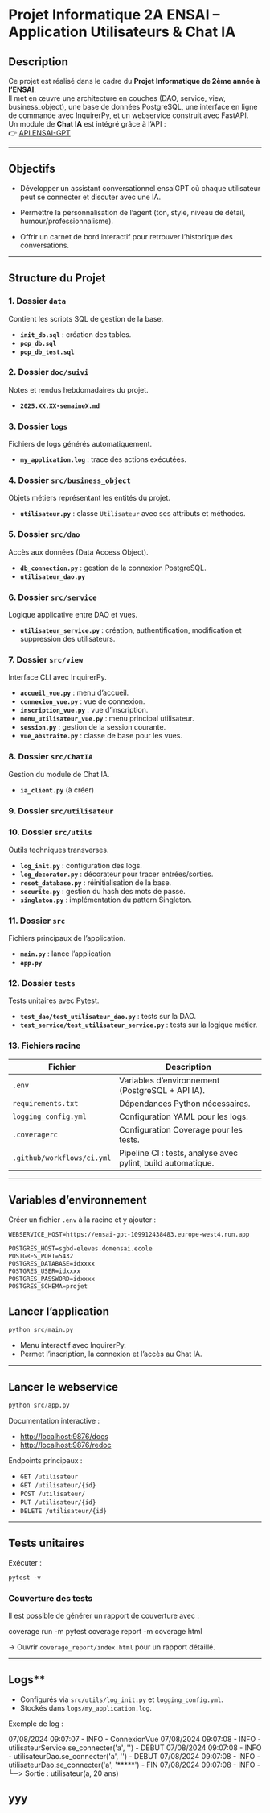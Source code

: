 # **Projet Informatique 2A ENSAI – Application Utilisateurs & Chat IA**

## **Description**
Ce projet est réalisé dans le cadre du **Projet Informatique de 2ème année à l’ENSAI**.  
Il met en œuvre une architecture en couches (DAO, service, view, business_object), une base de données PostgreSQL, une interface en ligne de commande avec InquirerPy, et un webservice construit avec FastAPI.  
Un module de **Chat IA** est intégré grâce à l’API :  
👉 [API ENSAI-GPT](https://ensai-gpt-109912438483.europe-west4.run.app/docs#/default/chat_generate_post)

---

## **Objectifs**
- Développer un assistant conversationnel ensaiGPT où chaque utilisateur peut se connecter et discuter avec une IA.

- Permettre la personnalisation de l’agent (ton, style, niveau de détail, humour/professionnalisme).

- Offrir un carnet de bord interactif pour retrouver l’historique des conversations. 

---

## **Structure du Projet**

### **1. Dossier `data`**
Contient les scripts SQL de gestion de la base.  
- **`init_db.sql`** : création des tables.  
- **`pop_db.sql`** 
- **`pop_db_test.sql`** 

### **2. Dossier `doc/suivi`**
Notes et rendus hebdomadaires du projet.  
- **`2025.XX.XX-semaineX.md`**  

### **3. Dossier `logs`**
Fichiers de logs générés automatiquement.  
- **`my_application.log`** : trace des actions exécutées.  

### **4. Dossier `src/business_object`**
Objets métiers représentant les entités du projet.  
- **`utilisateur.py`** : classe `Utilisateur` avec ses attributs et méthodes.  

### **5. Dossier `src/dao`**
Accès aux données (Data Access Object).  
- **`db_connection.py`** : gestion de la connexion PostgreSQL.  
- **`utilisateur_dao.py`**  

### **6. Dossier `src/service`**
Logique applicative entre DAO et vues.  
- **`utilisateur_service.py`** : création, authentification, modification et suppression des utilisateurs.  

### **7. Dossier `src/view`**
Interface CLI avec InquirerPy.  
- **`accueil_vue.py`** : menu d’accueil.  
- **`connexion_vue.py`** : vue de connexion.  
- **`inscription_vue.py`** : vue d’inscription.  
- **`menu_utilisateur_vue.py`** : menu principal utilisateur.  
- **`session.py`** : gestion de la session courante.  
- **`vue_abstraite.py`** : classe de base pour les vues.  

### **8. Dossier `src/ChatIA`**
Gestion du module de Chat IA.  
- **`ia_client.py`** (à créer)

### **9. Dossier `src/utilisateur`**
 

### **10. Dossier `src/utils`**
Outils techniques transverses.  
- **`log_init.py`** : configuration des logs.  
- **`log_decorator.py`** : décorateur pour tracer entrées/sorties.  
- **`reset_database.py`** : réinitialisation de la base.  
- **`securite.py`** : gestion du hash des mots de passe.  
- **`singleton.py`** : implémentation du pattern Singleton.  

### **11. Dossier `src`**
Fichiers principaux de l’application.  
- **`main.py`** : lance l’application 
- **`app.py`**  

### **12. Dossier `tests`**
Tests unitaires avec Pytest.  
- **`test_dao/test_utilisateur_dao.py`** : tests sur la DAO.  
- **`test_service/test_utilisateur_service.py`** : tests sur la logique métier.  

### **13. Fichiers racine**
| Fichier                   | Description                                                                 |
| -------------------------- | --------------------------------------------------------------------------- |
| `.env`                     | Variables d’environnement (PostgreSQL + API IA).                           |
| `requirements.txt`         | Dépendances Python nécessaires.                                             |
| `logging_config.yml`       | Configuration YAML pour les logs.                                           |
| `.coveragerc`              | Configuration Coverage pour les tests.                                      |
| `.github/workflows/ci.yml` | Pipeline CI : tests, analyse avec pylint, build automatique.                 |

---


## **Variables d’environnement**
Créer un fichier `.env` à la racine et y ajouter :  

```default
WEBSERVICE_HOST=https://ensai-gpt-109912438483.europe-west4.run.app

POSTGRES_HOST=sgbd-eleves.domensai.ecole
POSTGRES_PORT=5432
POSTGRES_DATABASE=idxxxx
POSTGRES_USER=idxxxx
POSTGRES_PASSWORD=idxxxx
POSTGRES_SCHEMA=projet
````

## **Lancer l’application**
```python
python src/main.py
````


- Menu interactif avec InquirerPy.  
- Permet l’inscription, la connexion et l’accès au Chat IA.  

---

## **Lancer le webservice**
```python
python src/app.py
````

Documentation interactive :  
- [http://localhost:9876/docs](http://localhost:9876/docs)  
- [http://localhost:9876/redoc](http://localhost:9876/redoc)  

Endpoints principaux :  
- `GET /utilisateur`  
- `GET /utilisateur/{id}`  
- `POST /utilisateur/`  
- `PUT /utilisateur/{id}`  
- `DELETE /utilisateur/{id}`  

---

## **Tests unitaires**
Exécuter :  

```python
pytest -v
````


### Couverture des tests
Il est possible de générer un rapport de couverture avec :  

coverage run -m pytest
coverage report -m
coverage html


-> Ouvrir `coverage_report/index.html` pour un rapport détaillé.  

---

## Logs**
- Configurés via `src/utils/log_init.py` et `logging_config.yml`.  
- Stockés dans `logs/my_application.log`.  

Exemple de log :  

07/08/2024 09:07:07 - INFO - ConnexionVue
07/08/2024 09:07:08 - INFO - utilisateurService.se_connecter('a', '') - DEBUT
07/08/2024 09:07:08 - INFO - utilisateurDao.se_connecter('a', '') - DEBUT
07/08/2024 09:07:08 - INFO - utilisateurDao.se_connecter('a', '*****') - FIN
07/08/2024 09:07:08 - INFO - └─> Sortie : utilisateur(a, 20 ans)

yyy
---


